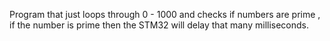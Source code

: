 Program that just loops through 0 - 1000 and checks if numbers are prime , if the number is prime then the STM32 will
delay that many milliseconds.
